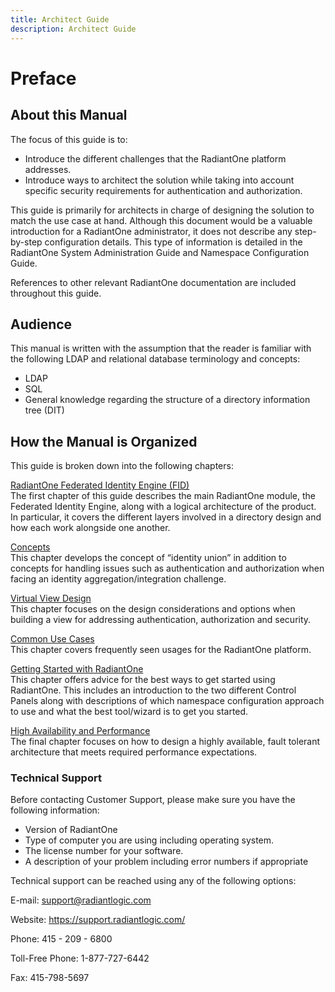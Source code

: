 ```yaml
---
title: Architect Guide
description: Architect Guide
---
```


# Preface

## About this Manual

The focus of this guide is to:

- Introduce the different challenges that the RadiantOne platform addresses.
- Introduce ways to architect the solution while taking into account specific security requirements for authentication and authorization.

This guide is primarily for architects in charge of designing the solution to match the use case at hand. Although this document would be a valuable introduction for a RadiantOne administrator, it does not describe any step-by-step configuration details. This type of information is detailed in the RadiantOne System Administration Guide and Namespace Configuration Guide.

References to other relevant RadiantOne documentation are included throughout this guide.

## Audience

This manual is written with the assumption that the reader is familiar with the following LDAP and relational database terminology and concepts:

- LDAP
- SQL
- General knowledge regarding the structure of a directory information tree (DIT)

## How the Manual is Organized

This guide is broken down into the following chapters:

[RadiantOne Federated Identity Engine (FID)](radiantone-federated-identity-engine.md)
<br>The first chapter of this guide describes the main RadiantOne module, the Federated Identity Engine, along with a logical architecture of the product. In particular, it covers the different layers involved in a directory design and how each work alongside one another.

[Concepts](concepts.md)
<br>This chapter develops the concept of “identity union” in addition to concepts for handling issues such as authentication and authorization when facing an identity aggregation/integration challenge.

[Virtual View Design](virtual-view-design.md)
<br>This chapter focuses on the design considerations and options when building a view for addressing authentication, authorization and security.

[Common Use Cases](common-use-cases.md)
<br>This chapter covers frequently seen usages for the RadiantOne platform.

[Getting Started with RadiantOne](getting-started-with-radiantone.md)
<br>This chapter offers advice for the best ways to get started using RadiantOne. This includes an introduction to the two different Control Panels along with descriptions of which namespace configuration approach to use and what the best tool/wizard is to get you started.

[High Availability and Performance](high-availability-and-performance.md)
<br>The final chapter focuses on how to design a highly available, fault tolerant architecture that meets required performance expectations.

### Technical Support

Before contacting Customer Support, please make sure you have the following information:

- Version of RadiantOne
- Type of computer you are using including operating system.
- The license number for your software.
- A description of your problem including error numbers if appropriate

Technical support can be reached using any of the following options:

E-mail: support@radiantlogic.com

Website: https://support.radiantlogic.com/

Phone: 415 - 209 - 6800

Toll-Free Phone: 1-877-727-6442

Fax: 415-798-5697
